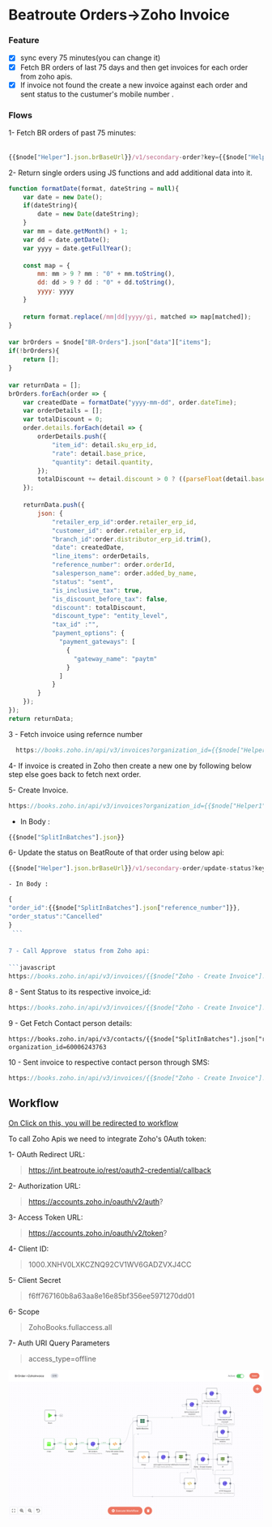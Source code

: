 
# Beatroute Orders->Zoho Invoice

### Feature

- [x] sync every 75 minutes(you can change it)
- [x] Fetch BR orders of last 75 days and then get invoices for each order from zoho apis.
- [x] If invoice not found the create a new invoice against each order and sent status to the custumer's mobile number .

### Flows

1- Fetch BR orders of past 75 minutes:

```javascript

{{$node["Helper"].json.brBaseUrl}}/v1/secondary-order?key={{$node["Helper"].json.token}}&date={{$node["Helper"].json["filterDate"]}}
```

2- Return single orders using JS functions and add additional data into it.

```javascript
function formatDate(format, dateString = null){
    var date = new Date();
    if(dateString){
        date = new Date(dateString);
    }
    var mm = date.getMonth() + 1;
    var dd = date.getDate();
    var yyyy = date.getFullYear();

    const map = {
        mm: mm > 9 ? mm : "0" + mm.toString(),
        dd: dd > 9 ? dd : "0" + dd.toString(),
        yyyy: yyyy
    }
    
    return format.replace(/mm|dd|yyyy/gi, matched => map[matched]);
}

var brOrders = $node["BR-Orders"].json["data"]["items"];
if(!brOrders){
    return [];
}

var returnData = [];
brOrders.forEach(order => {
    var createdDate = formatDate("yyyy-mm-dd", order.dateTime);
    var orderDetails = [];
    var totalDiscount = 0;
    order.details.forEach(detail => {
        orderDetails.push({
            "item_id": detail.sku_erp_id,
            "rate": detail.base_price,
            "quantity": detail.quantity,
        });
        totalDiscount += detail.discount > 0 ? ((parseFloat(detail.base_price) * parseFloat(detail.quantity)) * parseFloat(detail.discount) / 100) : parseFloat(detail.discount);
    });

    returnData.push({
        json: {
            "retailer_erp_id":order.retailer_erp_id,
            "customer_id": order.retailer_erp_id,
            "branch_id":order.distributor_erp_id.trim(),
            "date": createdDate,
            "line_items": orderDetails,
            "reference_number": order.orderId,
            "salesperson_name": order.added_by_name,
            "status": "sent",
            "is_inclusive_tax": true,
            "is_discount_before_tax": false,
            "discount": totalDiscount,
            "discount_type": "entity_level",
            "tax_id" :"",
            "payment_options": {
              "payment_gateways": [
                {
                  "gateway_name": "paytm"
                }
              ]
            }
        }
    });
});
return returnData;
```

3 - Fetch invoice using refernce number

```javascript
  https://books.zoho.in/api/v3/invoices?organization_id={{$node["Helper"].json["zohoOrgId"]}}&reference_number={{$node["SplitInBatches"].json["reference_number"]}}
```

4-  If invoice is created in Zoho then create a new one by following below step else goes back to fetch next order.

5- Create Invoice.

```javascript
https://books.zoho.in/api/v3/invoices?organization_id={{$node["Helper1"].json["zohoOrgId"]}}&send=true
```
  - In Body :
  ```javascript
  {{$node["SplitInBatches"].json}}
  ```
  
6- Update the status on BeatRoute of that order using below api:

```javascript
{{$node["Helper"].json.brBaseUrl}}/v1/secondary-order/update-status?key={{$node["Helper"].json.token}}}}
```
    - In Body :
   ```javascript
{
"order_id":{{$node["SplitInBatches"].json["reference_number"]}},
"order_status":"Cancelled"
}
    ```

7 - Call Approve  status from Zoho api:

```javascript
https://books.zoho.in/api/v3/invoices/{{$node["Zoho - Create Invoice"].json["invoice"]["invoice_id"]}}/approve?organization_id={{$node["Helper"].json["zohoOrgId"]}}
```

8 - Sent Status to its respective invoice_id:

```javascript
https://books.zoho.in/api/v3/invoices/{{$node["Zoho - Create Invoice"].json["invoice"]["invoice_id"]}}/status/sent?organization_id=60006243763
```

9 - Get Fetch Contact person details:

```
https://books.zoho.in/api/v3/contacts/{{$node["SplitInBatches"].json["retailer_erp_id"]}}/contactpersons?organization_id=60006243763
```

10 - Sent invoice to respective contact person through SMS:
```javascript
https://books.zoho.in/api/v3/invoices/{{$node["Zoho - Create Invoice"].json["invoice"]["invoice_id"]}}/sms?organization_id=60006243763
```

## Workflow

[On Click on this, you will be redirected to workflow](https://int.beatroute.io/workflow/41)

To call Zoho Apis we need to integrate Zoho's 0Auth token:

 1- OAuth Redirect URL:
   > https://int.beatroute.io/rest/oauth2-credential/callback
   
 2- Authorization URL:
   > https://accounts.zoho.in/oauth/v2/auth?

 3- Access Token URL:
   > https://accounts.zoho.in/oauth/v2/token?
   
 4- Client ID:
   > 1000.XNHV0LXKCZNQ92CV1WV6GADZVXJ4CC

 5- Client Secret 
   > f6ff767160b8a63aa8e16e85bf356ee5971270dd01
 
 6- Scope
   > ZohoBooks.fullaccess.all

 7- Auth URI Query Parameters
   > access_type=offline

![](./resources/Order-ZohoInvoice.png)
